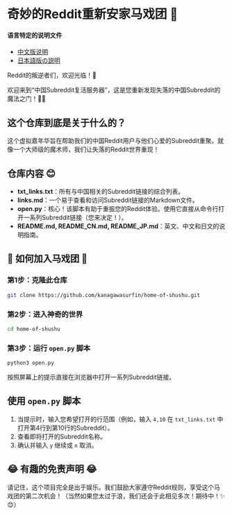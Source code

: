 # 奇妙的Reddit重新安家马戏团 🎪

#### 语言特定的说明文件

- [中文版说明](README_CN.md)
- [日本語版の説明](README_JP.md)

Reddit的叛逆者们，欢迎光临！🌟

欢迎来到“中国Subreddit复活服务器”，这是您重新发现失落的中国Subreddit的魔法之门！🎩✨

## 这个仓库到底是关于什么的？

这个虚拟嘉年华旨在帮助我们的中国Reddit用户与他们心爱的Subreddit重聚。就像一个大师级的魔术师，我们让失落的Reddit世界重现！

## 仓库内容 😊

- **txt_links.txt**：所有与中国相关的Subreddit链接的综合列表。
- **links.md**：一个易于查看和访问Subreddit链接的Markdown文件。
- **open.py**：核心！该脚本有助于重振您的Reddit体验。使用它直接从命令行打开一系列Subreddit链接（您来决定！）。
- **README.md, README_CN.md, README_JP.md**：英文、中文和日文的说明指南。

## 🚀 如何加入马戏团 🚀

### 第1步：克隆此仓库

```bash
git clone https://github.com/kanagawasurfin/home-of-shushu.git
```

### 第2步：进入神奇的世界

```bash
cd home-of-shushu
```

### 第3步：运行 `open.py` 脚本

```bash
python3 open.py
```

按照屏幕上的提示直接在浏览器中打开一系列Subreddit链接。

## 使用 `open.py` 脚本

1. 当提示时，输入您希望打开的行范围（例如，输入 `4,10` 在 `txt_links.txt` 中打开第4行到第10行的Subreddit）。
2. 查看即将打开的Subreddit名称。
3. 确认并输入 `y` 继续或 `n` 取消。

## 😂 有趣的免责声明 😂

请记住，这个项目完全是出于娱乐。我们鼓励大家遵守Reddit规则，享受这个马戏团的第二次机会！（当然如果您太过于浪，我们还会于此相见多次！期待中！✨😊）

